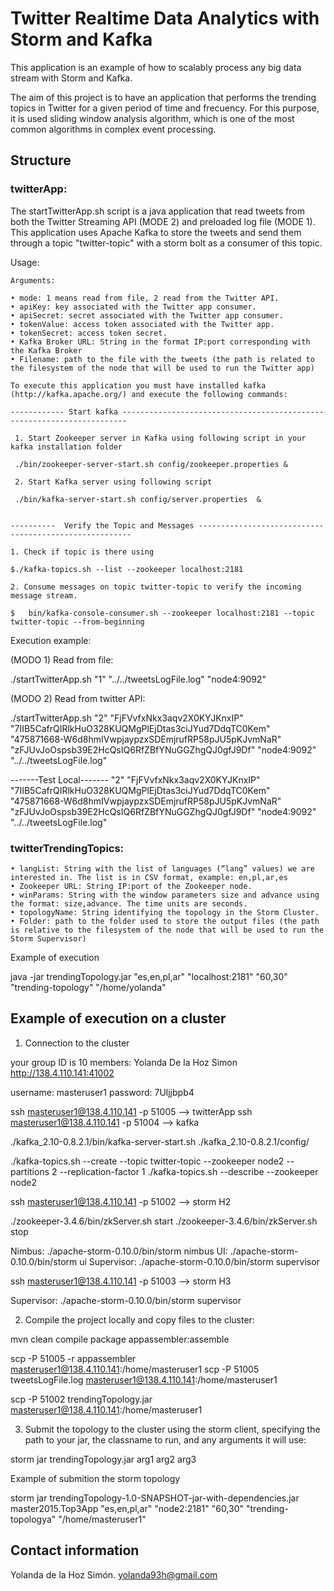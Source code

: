 
# Twitter Realtime Data Analytics with Storm and Kafka
   
This application is an example of how to scalably process any big data stream with Storm and Kafka. 

The aim of this project is to have an application that performs the trending topics in Twitter for a given period of time and frecuency. For this purpose, it is used sliding window analysis algorithm, which is one of the most common algorithms in complex event processing.

## Structure

### twitterApp:

The startTwitterApp.sh script is a java application that read tweets from both the Twitter Streaming API (MODE 2) and preloaded log file (MODE 1). This application uses Apache Kafka to store the tweets and send them through a topic "twitter-topic" with a storm bolt as a consumer of this topic. 


Usage:

    Arguments:

    • mode: 1 means read from file, 2 read from the Twitter API.
	• apiKey: key associated with the Twitter app consumer.
	• apiSecret: secret associated with the Twitter app consumer.
	• tokenValue: access token associated with the Twitter app.
	• tokenSecret: access token secret.
	• Kafka Broker URL: String in the format IP:port corresponding with the Kafka Broker
	• Filename: path to the file with the tweets (the path is related to the filesystem of the node that will be used to run the Twitter app)
  
    To execute this application you must have installed kafka (http://kafka.apache.org/) and execute the following commands:

    ------------ Start kafka -----------------------------------------------------------------------
	
     1. Start Zookeeper server in Kafka using following script in your kafka installation folder  

     ./bin/zookeeper-server-start.sh config/zookeeper.properties &

     2. Start Kafka server using following script 

     ./bin/kafka-server-start.sh config/server.properties  &	


    ----------  Verify the Topic and Messages -------------------------------------------------------

    1. Check if topic is there using 
    
    $./kafka-topics.sh --list --zookeeper localhost:2181

    2. Consume messages on topic twitter-topic to verify the incoming message stream.
    
    $	bin/kafka-console-consumer.sh --zookeeper localhost:2181 --topic twitter-topic --from-beginning


Execution example:

(MODO 1) Read from file:
    
   ./startTwitterApp.sh "1" "../../tweetsLogFile.log" "node4:9092"

(MODO 2) Read from twitter API:

   ./startTwitterApp.sh "2" "FjFVvfxNkx3aqv2X0KYJKnxIP" "7IIB5CafrQIRlkHuO328KUQMgPlEjDtas3ciJYud7DdqTC0Kem" "475871668-W6d8hmIVwpjaypzxSDEmjrufRP58pJU5pKJvmNaR" "zFJUvJoOspsb39E2HcQsIQ6RfZBfYNuGGZhgQJ0gfJ9Df" "node4:9092" "../../tweetsLogFile.log" 
   
   -------Test Local-------
   "2" "FjFVvfxNkx3aqv2X0KYJKnxIP" "7IIB5CafrQIRlkHuO328KUQMgPlEjDtas3ciJYud7DdqTC0Kem" "475871668-W6d8hmIVwpjaypzxSDEmjrufRP58pJU5pKJvmNaR" "zFJUvJoOspsb39E2HcQsIQ6RfZBfYNuGGZhgQJ0gfJ9Df" "node4:9092" "../../tweetsLogFile.log"



### twitterTrendingTopics:


    • langList: String with the list of languages (“lang” values) we are interested in. The list is in CSV format, example: en,pl,ar,es
    • Zookeeper URL: String IP:port of the Zookeeper node.
    • winParams: String with the window parameters size and advance using the format: size,advance. The time units are seconds.
    • topologyName: String identifying the topology in the Storm Cluster.
    • Folder: path to the folder used to store the output files (the path is relative to the filesystem of the node that will be used to run the Storm Supervisor)

Example of execution
  
   java -jar trendingTopology.jar "es,en,pl,ar" "localhost:2181" "60,30" "trending-topology" "/home/yolanda"


## Example of execution on a cluster

1) Connection to the cluster 

your group ID is 10
members: Yolanda De la Hoz Simon
http://138.4.110.141:41002

username: masteruser1
password: 7Uljjbpb4

ssh masteruser1@138.4.110.141 -p 51005 --> twitterApp
ssh masteruser1@138.4.110.141 -p 51004 --> kafka

./kafka_2.10-0.8.2.1/bin/kafka-server-start.sh ./kafka_2.10-0.8.2.1/config/<server class="properties"></server>

./kafka-topics.sh --create --topic twitter-topic --zookeeper node2 --partitions 2 --replication-factor 1
./kafka-topics.sh  --describe --zookeeper node2  

ssh masteruser1@138.4.110.141 -p 51002 --> storm H2	

./zookeeper-3.4.6/bin/zkServer.sh start
./zookeeper-3.4.6/bin/zkServer.sh stop

Nimbus: ./apache-storm-0.10.0/bin/storm nimbus
UI: ./apache-storm-0.10.0/bin/storm ui
Supervisor: ./apache-storm-0.10.0/bin/storm supervisor

ssh masteruser1@138.4.110.141 -p 51003 --> storm H3

Supervisor: ./apache-storm-0.10.0/bin/storm supervisor

2) Compile the project locally and copy files to the cluster:

mvn clean compile package appassembler:assemble

scp -P 51005 -r appassembler masteruser1@138.4.110.141:/home/masteruser1
scp -P 51005 tweetsLogFile.log masteruser1@138.4.110.141:/home/masteruser1

scp -P 51002 trendingTopology.jar masteruser1@138.4.110.141:/home/masteruser1

3) Submit the topology to the cluster using the storm client, specifying the path to your jar, the classname to run, and any arguments it will use:

storm jar trendingTopology.jar arg1 arg2 arg3

Example of submition the storm topology
  
   storm jar trendingTopology-1.0-SNAPSHOT-jar-with-dependencies.jar master2015.Top3App "es,en,pl,ar" "node2:2181" "60,30" "trending-topologya" "/home/masteruser1"

## Contact information

Yolanda de la Hoz Simón. yolanda93h@gmail.com
